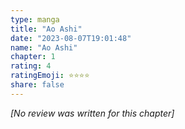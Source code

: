 ```yaml
---
type: manga
title: "Ao Ashi"
date: "2023-08-07T19:01:48"
name: "Ao Ashi"
chapter: 1
rating: 4
ratingEmoji: ⭐️⭐️⭐️⭐️
share: false
---
```


_[No review was written for this chapter]_
